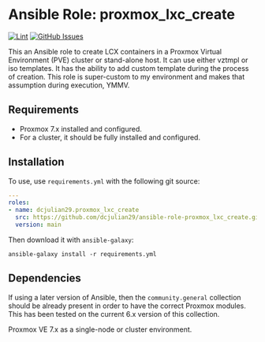 # Ansible Role: proxmox_lxc_create

[![Lint](https://github.com/dcjulian29/ansible-role-proxmox_lxc_create/actions/workflows/lint.yml/badge.svg)](https://github.com/dcjulian29/ansible-role-proxmox_lxc_create/actions/workflows/lint.yml) [![GitHub Issues](https://img.shields.io/github/issues-raw/dcjulian29/ansible-role-proxmox_lxc_create.svg)](https://github.com/dcjulian29/ansible-role-proxmox_lxc_create/issues)

This an Ansible role to create LCX containers in a Proxmox Virtual Environment (PVE) cluster or stand-alone host. It can use either vztmpl or iso templates. It has the ability to add custom template during the process of creation. This role is super-custom to my environment and makes that assumption during execution, YMMV.

## Requirements

- Proxmox 7.x installed and configured.
- For a cluster, it should be fully installed and configured.

## Installation

To use, use `requirements.yml` with the following git source:

```yaml
---
roles:
- name: dcjulian29.proxmox_lxc_create
  src: https://github.com/dcjulian29/ansible-role-proxmox_lxc_create.git
  version: main
  ```

Then download it with `ansible-galaxy`:

```shell
ansible-galaxy install -r requirements.yml
```

## Dependencies

If using a later version of Ansible, then the `community.general` collection should be already present in order to have the correct Proxmox modules. This has been tested on the current 6.x version of this collection.

Proxmox VE 7.x as a single-node or cluster environment.
